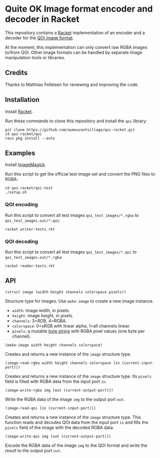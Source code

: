 Quite OK Image format encoder and decoder in Racket
===

This repository contains a [Racket](https://racket-lang.org/) implementation of
an encoder and a decoder for the [QOI image format](https://qoiformat.org/).

At the moment, this implementation can only convert raw RGBA images to/from QOI.
Other image formats can be handled by separate image manipulation tools or libraries.

Credits
-------

Thanks to Matthias Felleisen for reviewing and improving the code.

Installation
------------

Install [Racket](https://racket-lang.org/).

Run these commands to clone this repository and install the `qoi` library:

```
git clone https://github.com/aumouvantsillage/qoi-racket.git
cd qoi-racket/qoi
raco pkg install --auto
```

Examples
--------

Install [ImageMagick](https://imagemagick.org/).

Run this script to get the official test image set and convert the PNG
files to RGBA:

```
cd qoi-racket/qoi-test
./setup.sh
```

### QOI encoding

Run this script to convert all test images `qoi_test_images/*.rgba` to `qoi_test_images.out/*.qoi`:

```
racket writer-tests.rkt
```

### QOI decoding

Run this script to convert all test images `qoi_test_images/*.qoi` to `qoi_test_images.out/*.rgba`:

```
racket reader-tests.rkt
```

API
---

```racket
(struct image (width height channels colorspace pixels))
```

Structure type for images. Use `make-image` to create a new image instance.

* `width`: image width, in pixels.
* `height`: image height, in pixels.
* `channels`: 3=RGB, 4=RGBA.
* `colorspace`: 0=sRGB with linear alpha, 1=all channels linear.
* `pixels`: a mutable [byte string](https://docs.racket-lang.org/reference/bytestrings.html) with RGBA pixel values (one byte per channel).

```racket
(make-image width height channels colorspace)
```

Creates and returns a new instance of the `image` structure type.

```racket
(image-read-rgba width height channels colorspace [in (current-input-port)])
```

Creates and returns a new instance of the `image` structure type.
Its `pixels` field is filled with RGBA data from the input port `in`.

```racket
(image-write-rgba img [out (current-output-port)])
```

Write the RGBA data of the image `img` to the output port `out`.

```racket
(image-read-qoi [in (current-input-port)])
```

Creates and returns a new instance of the `image` structure type.
This function reads and decodes QOI data from the input port `in` and fills the
`pixels` field of the image with the decoded RGBA data.

```racket
(image-write-qoi img [out (current-output-port)])
```

Encode the RGBA data of the image `img` to the QOI format and write the result
to the output port `out`.

